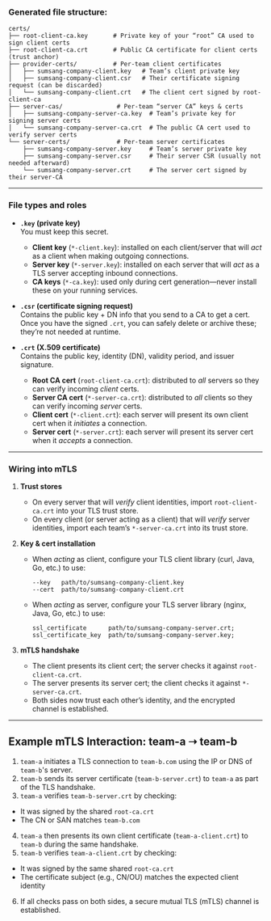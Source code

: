 ### Generated file structure:
```
certs/
├── root-client-ca.key       # Private key of your “root” CA used to sign client certs
├── root-client-ca.crt       # Public CA certificate for client certs (trust anchor)
├── provider-certs/          # Per‑team client certificates
│   ├── sumsang-company-client.key   # Team’s client private key
│   ├── sumsang-company-client.csr   # Their certificate signing request (can be discarded)
│   └── sumsang-company-client.crt   # The client cert signed by root-client-ca
├── server-cas/               # Per‑team “server CA” keys & certs
│   ├── sumsang-company-server-ca.key  # Team’s private key for signing server certs
│   └── sumsang-company-server-ca.crt  # The public CA cert used to verify server certs
└── server-certs/             # Per‑team server certificates
    ├── sumsang-company-server.key     # Team’s server private key
    ├── sumsang-company-server.csr     # Their server CSR (usually not needed afterward)
    └── sumsang-company-server.crt     # The server cert signed by their server‑CA
```

---

### File types and roles

- **`.key` (private key)**  
  You must keep this secret.  
  - **Client key** (`*-client.key`): installed on each client/server that will *act* as a client when making outgoing connections.  
  - **Server key** (`*-server.key`): installed on each server that will *act* as a TLS server accepting inbound connections.  
  - **CA keys** (`*-ca.key`): used only during cert generation—never install these on your running services.

- **`.csr` (certificate signing request)**  
  Contains the public key + DN info that you send to a CA to get a cert. Once you have the signed `.crt`, you can safely delete or archive these; they’re not needed at runtime.

- **`.crt` (X.509 certificate)**  
  Contains the public key, identity (DN), validity period, and issuer signature.  
  - **Root CA cert** (`root-client-ca.crt`): distributed to *all* servers so they can verify incoming *client* certs.  
  - **Server CA cert** (`*-server-ca.crt`): distributed to *all* clients so they can verify incoming *server* certs.  
  - **Client cert** (`*-client.crt`): each server will present its own client cert when it *initiates* a connection.  
  - **Server cert** (`*-server.crt`): each server will present its server cert when it *accepts* a connection.

---

### Wiring into mTLS

1. **Trust stores**  
   - On every server that will *verify* client identities, import `root-client-ca.crt` into your TLS trust store.  
   - On every client (or server acting as a client) that will *verify* server identities, import each team’s `*-server-ca.crt` into its trust store.

2. **Key & cert installation**  
   - When *acting* as client, configure your TLS client library (curl, Java, Go, etc.) to use:
     ```
     --key   path/to/sumsang-company-client.key
     --cert  path/to/sumsang-company-client.crt
     ```
   - When *acting* as server, configure your TLS server library (nginx, Java, Go, etc.) to use:
     ```
     ssl_certificate      path/to/sumsang-company-server.crt;
     ssl_certificate_key  path/to/sumsang-company-server.key;
     ```

3. **mTLS handshake**  
   - The client presents its client cert; the server checks it against `root-client-ca.crt`.  
   - The server presents its server cert; the client checks it against `*-server-ca.crt`.  
   - Both sides now trust each other’s identity, and the encrypted channel is established.

---

## Example mTLS Interaction: team-a ➝ team-b

1. `team-a` initiates a TLS connection to `team-b.com` using the IP or DNS of `team-b`'s server.
2. `team-b` sends its server certificate (`team-b-server.crt`) to `team-a` as part of the TLS handshake.
3. `team-a` verifies `team-b-server.crt` by checking:
  - It was signed by the shared `root-ca.crt`
  - The CN or SAN matches `team-b.com`
4. `team-a` then presents its own client certificate (`team-a-client.crt`) to `team-b` during the same handshake.
5. `team-b` verifies `team-a-client.crt` by checking:
  - It was signed by the same shared `root-ca.crt`
  - The certificate subject (e.g., CN/OU) matches the expected client identity
6. If all checks pass on both sides, a secure mutual TLS (mTLS) channel is established.
